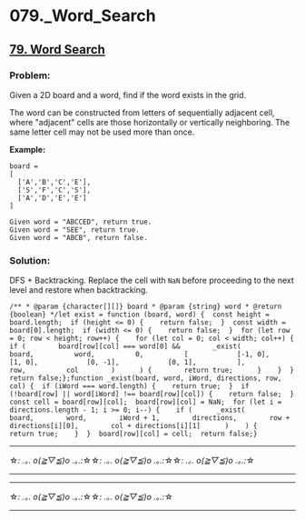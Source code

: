 # 079._Word_Search

## [79. Word Search](https://leetcode.com/problems/word-search/description/)

### Problem:

Given a 2D board and a word, find if the word exists in the grid.

The word can be constructed from letters of sequentially adjacent cell, where "adjacent" cells are those horizontally or vertically neighboring. The same letter cell may not be used more than once.

**Example:**

```
board =
[
  ['A','B','C','E'],
  ['S','F','C','S'],
  ['A','D','E','E']
]

Given word = "ABCCED", return true.
Given word = "SEE", return true.
Given word = "ABCB", return false.
```

### Solution:

DFS + Backtracking. Replace the cell with `NaN` before proceeding to the next level and restore when backtracking.

```
/** * @param {character[][]} board * @param {string} word * @return {boolean} */let exist = function (board, word) {  const height = board.length;  if (height <= 0) {    return false;  }  const width = board[0].length;  if (width <= 0) {    return false;  }  for (let row = 0; row < height; row++) {    for (let col = 0; col < width; col++) {      if (        board[row][col] === word[0] &&        _exist(          board,          word,          0,          [            [-1, 0],            [1, 0],            [0, -1],            [0, 1],          ],          row,          col        )      ) {        return true;      }    }  }  return false;};function _exist(board, word, iWord, directions, row, col) {  if (iWord === word.length) {    return true;  }  if (!board[row] || word[iWord] !== board[row][col]) {    return false;  }  const cell = board[row][col];  board[row][col] = NaN;  for (let i = directions.length - 1; i >= 0; i--) {    if (      _exist(        board,        word,        iWord + 1,        directions,        row + directions[i][0],        col + directions[i][1]      )    ) {      return true;    }  }  board[row][col] = cell;  return false;}
```

---

☆*: .｡. o(≧▽≦)o .｡.:*☆☆*: .｡. o(≧▽≦)o .｡.:*☆☆*: .｡. o(≧▽≦)o .｡.:*☆

---

---

☆*: .｡. o(≧▽≦)o .｡.:*☆☆*: .｡. o(≧▽≦)o .｡.:*☆

---
